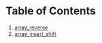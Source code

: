 # Table of Contents

1. [array_reverse](python/array_reverse/README.md)
2. [array_insert_shift](python/array_insert_shift/README.md)